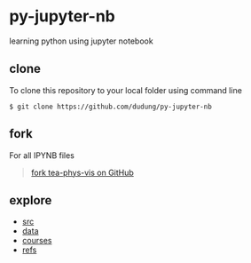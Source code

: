 # py-jupyter-nb
learning python using jupyter notebook


## clone
To clone this repository to your local folder using command line

```
$ git clone https://github.com/dudung/py-jupyter-nb
```


## fork
For all IPYNB files
  
> [fork tea-phys-vis on GitHub](https://github.com/dudung/py-jupyter-nb/fork)


## explore
+ [src](src/README.md)
+ [data](data/README.md)
+ [courses](course/README.md)
+ [refs](refs/README.md)
